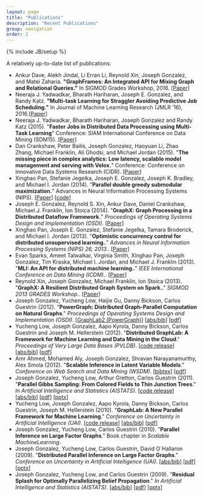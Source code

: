 ```yaml
---
layout: page
title: "Publications"
description: "Recent Publications"
group: navigation
order: 2
---
```

{% include JB/setup %}

A relatively up-to-date list of publications:

<ul>

<li>
Ankur Dave, Alekh Jindal, Li Erran Li, Reynold Xin, Joseph Gonzalez, and Matei Zaharia. <b>"GraphFrames: An Integrated API for Mixing Graph and Relational Queries."</b> In SIGMOD Grades Workshop, 2016. [<a href="http://event.cwi.nl/grades/2016/02-Dave.pdf">Paper</a>]
</li>

<li>
Neeraja J. Yadwadkar, Bharath Hariharan, Joseph E. Gonzalez, and Randy Katz. <b>"Multi-task Learning for Straggler Avoiding Predictive Job Scheduling."</b> In Journal of Machine Learning Research (JMLR ’16), 2016.[<a href="http://jmlr.org/papers/v17/15-149.html">Paper</a>]
</li>

<li>
Neeraja J. Yadwadkar, Bharath Hariharan, Joseph Gonzalez and Randy Katz (2015). "<b>Faster Jobs in Distributed Data Processing using Multi-Task Learning</b>" Conference: SIAM International Conference on Data Mining (SDM15).
[<a href="papers/faster_mtl.pdf">Paper</a>]
</li>


<li>
Dan Crankshaw, Peter Bailis, Joseph Gonzalez, Haoyuan Li, Zhao Zhang, Michael Franklin, Ali Ghodsi, and Michael Jordan (2015). "<b>The missing piece in complex analytics: Low latency, scalable model management and serving with Velox.</b>" Conference: Conference on Innovative Data Systems Research (CIDR).
[<a href="http://www.cidrdb.org/cidr2015/Papers/CIDR15_Paper19u.pdf">Paper</a>]
</li>

<li>
Xinghao Pan, Stefanie Jegelka, Joseph E. Gonzalez, Joseph K. Bradley, and Michael I. Jordan (2014). "<b>Parallel double greedy submodular maximization.</b>" Advances in Neural Information Processing Systems (NIPS).
[<a href="https://amplab.cs.berkeley.edu/wp-content/uploads/2014/10 parallel_submodular.pdf">Paper</a>]
[<a href="https://github.com/pxinghao/ParallelSubmodularMaximization">code</a>]
</li>


<li>
Joseph E. Gonzalez, Reynold S. Xin, Ankur Dave, Daniel Crankshaw, Michael J. Franklin, Ion Stoica (2014).
"<b>GraphX: Graph Processing in a Distributed Dataflow Framework.</b>"
<i>Proceedings of Operating Systems Design and Implementation (OSDI)</i>. [<a href="https://amplab.cs.berkeley.edu/wp-content/uploads/2014/09/graphx.pdf">Paper</a>]
</li>

<li> Xinghao Pan, Joseph E. Gonzalez, Stefanie Jegelka, Tamara Broderick, and Michael I. Jordan (2013).
"<b>Optimistic concurrency control for distributed unsupervised learning.</b>."
<i>Advances in Neural Information Processing Systems (NIPS) 26, 2013.</i>.
[<a href="http://arxiv.org/abs/1307.8049">Paper</a>]
</li>

<li> Evan Sparks, Ameet Talwalkar, Virginia Smith, Xinghao Pan, Joseph Gonzalez, Tim Kraska,
Michael I. Jordan, and Michael J. Franklin (2013).
"<b>MLI: An API for distributed machine learning.</b>."
<i>IEEE International Conference on Data Mining (ICDM).</i>.
[<a href="http://arxiv-web3.library.cornell.edu/abs/1310.5426">Paper</a>]
</li>

<li>  Reynold Xin, Joseph Gonzalez, Michael Franklin, Ion Stoica (2013).
"<b>GraphX: A Resilient Distributed Graph System on Spark.</b>."
<i>SIGMOD 2013 GRADES Workshop.</i>.
[<a href="https://amplab.cs.berkeley.edu/wp-content/uploads/2013/05/grades-graphx_with_fonts.pdf">Paper</a>]
</li>

<li> Joseph Gonzalez, Yucheng Low, Haijie Gu, Danny Bickson,
Carlos Guestrin (2012).
"<b>PowerGraph: Distributed Graph-Parallel Computation on Natural Graphs</b>."
<i>Proceedings of Operating Systems Design and Implementation (OSDI)</i>.
[<a href="http://www.graphlab.org">GraphLab2 (PowerGraph)</a>]
[<a href="http://www.select.cs.cmu.edu/publications/scripts/papers.cgi?Gonzalez+al:osdi2012">abs/bib</a>]
[<a href="http://www.select.cs.cmu.edu/publications/paperdir/osdi2012-gonzalez-low-gu-bickson-guestrin.pdf">pdf</a>]
<!-- [<a href="papers/osdi-powergraph-final.pdf">pdf</a>] -->
</li>


<li> Yucheng Low, Joseph Gonzalez, Aapo Kyrola, Danny Bickson, Carlos Guestrin and Joseph M. Hellerstein (2012).
"<b>Distributed GraphLab: A Framework for Machine Learning and Data Mining in the Cloud</b>."
<i>Proceedings of Very Large Data Bases (PVLDB)</i>.
[<a href="http://www.graphlab.ml.cmu.edu">code release</a>]
[<a href="http://www.select.cs.cmu.edu/publications/scripts/papers.cgi?Low+al:vldb12">abs/bib</a>]
[<a href="http://www.select.cs.cmu.edu/publications/paperdir/vldb2012-low-gonzalez-kyrola-bickson-guestrin-hellerstein.pdf">pdf</a>]
</li>


<li> Amr Ahmed, Mohamed Aly, Joseph Gonzalez, Shravan
Narayanamurthy, Alex Smola (2012).
"<b>Scalable Inference in Latent Variable Models</b>."
<i>Conference on Web Search and Data Mining (WSDM)</i>.
[<a href="papers/ahmed_scalable_inference_in_latent_variable_models.bib">bibtex</a>]
[<a href="papers/ahmed_scalable_inference_in_latent_variable_models.pdf">pdf</a>]
</li>

<li> Joseph Gonzalez, Yucheng Low, Arthur Gretton, Carlos
Guestrin (2011). "<b>Parallel Gibbs Sampling: From Colored
Fields to Thin Junction Trees</b>."
<i>In Artificial Intelligence and Statistics (AISTATS)</i>.
[<a href="http://www.select.cs.cmu.edu/code">code release</a>]
[<a href="http://www.select.cs.cmu.edu/publications/scripts/papers.cgi?Gonzalez+al:aistatspgibbs">abs/bib</a>]
[<a
  href="http://www.select.cs.cmu.edu/publications/paperdir/aistats2011-gonzalez-low-gretton-guestrin.pdf">pdf</a>]
[<a href="http://www.select.cs.cmu.edu/publications/paperdir/aistats2011-gonzalez-low-gretton-guestrin.pptx">pptx</a>]
</li>

<li>
Yucheng Low, Joseph Gonzalez, Aapo Kyrola, Danny Bickson, Carlos
Guestrin, Joseph M. Hellerstein
(2010). "<b>GraphLab: A New Parallel Framework for Machine Learning</b>."
<i>Conference on Uncertainty in Artificial Intelligence (UAI)</i>.
[<a href="http://www.graphlab.ml.cmu.edu">code release</a>]
[<a href="http://www.select.cs.cmu.edu/publications/scripts/papers.cgi?Low+al:uai10graphlab">abs/bib</a>]
[<a href="http://www.select.cs.cmu.edu/publications/paperdir/uai2010-low-gonzalez-kyrola-bickson-guestrin-hellerstein.pdf">pdf</a>]
</li>

<li>
Joseph Gonzalez, Yucheng Low, Carlos Guestrin (2010). "<b>Parallel Inference on Large Factor Graphs</b>."
Book chapter in <i>Scalable MachineLearning</i>.
</li>

<li>
Joseph Gonzalez, Yucheng Low, Carlos Guestrin, David O`Hallaron
(2009). "<b>Distributed Parallel Inference on Large Factor Graphs</b>."
<i>Conference on Uncertainty in Artificial Intelligence (UAI)</i>.
[<a href="http://www.select.cs.cmu.edu/publications/scripts/papers.cgi?Gonzalez+al:uai09paraml">abs/bib</a>]
[<a href="http://www.select.cs.cmu.edu/publications/paperdir/uai2009-gonzalez-low-guestrin-ohallaron.pdf">pdf</a>]
[<a href="http://www.select.cs.cmu.edu/publications/paperdir/uai2009-gonzalez-low-guestrin-ohallaron.pptx">pptx</a>]
</li>


<li>
Joseph Gonzalez, Yucheng Low, and Carlos Guestrin
(2009). "<b>Residual Splash for Optimally Parallelizing Belief
Propagation</b>." <i>In Artificial Intelligence and Statistics (AISTATS)</i>.
[<a href="http://www.select.cs.cmu.edu/publications/scripts/papers.cgi?Gonzalez+al:aistats09paraml">abs/bib</a>]
[<a href="http://www.select.cs.cmu.edu/publications/paperdir/aistats2009-gonzalez-low-guestrin.pdf">pdf</a>]
[<a href="http://www.select.cs.cmu.edu/publications/paperdir/aistats2009-gonzalez-low-guestrin.pptx">pptx</a>]
</li>
</ul>